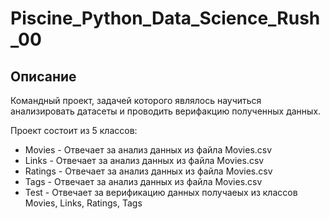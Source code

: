 # Piscine_Python_Data_Science_Rush_00

## Описание
Командный проект, задачей которого являлось научиться анализировать датасеты и проводить верифакцию полученных данных.

Проект состоит из 5 классов:
  * Movies - Отвечает за анализ данных из файла Movies.csv
  * Links - Отвечает за анализ данных из файла Movies.csv
  * Ratings - Отвечает за анализ данных из файла Movies.csv
  * Tags - Отвечает за анализ данных из файла Movies.csv
  * Test - Отвечает за верификацию данных получаеых из классов Movies, Links, Ratings, Tags

